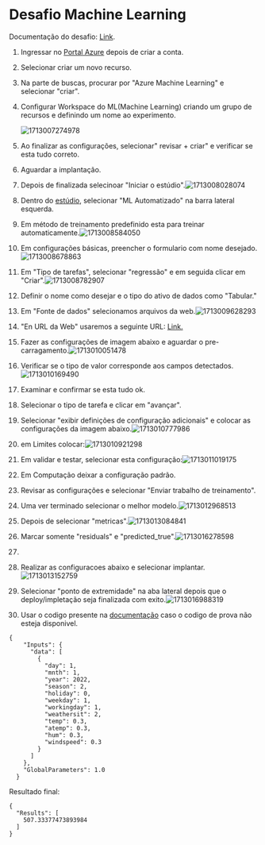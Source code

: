# Desafio Machine Learning

Documentação do desafio: [Link](https://microsoftlearning.github.io/mslearn-ai-fundamentals/Instructions/Labs/01-machine-learning.html).

1. Ingressar no [Portal Azure](https://github.com/eudeslimaar/dio-lab-ai-900.git "portal da azure") depois de criar a conta.
2. Selecionar criar um novo recurso.
3. Na parte de buscas, procurar por "Azure Machine Learning" e selecionar "criar".
4. Configurar Workspace do ML(Machine Learning) criando um grupo de recursos e definindo um nome ao experimento.

   ![1713007274978](image/MachineLearning/1713007274978.png)
5. Ao finalizar as configurações, selecionar" revisar +  criar" e verificar se esta tudo correto.
6. Aguardar a implantação.
7. Depois de finalizada selecinoar "Iniciar o estúdio".![1713008028074](image/MachineLearning/1713008028074.png)
8. Dentro do [estúdio](https://ml.azure.com/ "Estúdio da Azure"), selecionar "ML Automatizado" na barra lateral esquerda.
9. Em método de treinamento predefinido esta para treinar automaticamente.![1713008584050](image/MachineLearning/1713008584050.png)
10. Em configurações básicas, preencher o formulario com nome desejado.![1713008678863](image/MachineLearning/1713008678863.png)
11. Em "Tipo de tarefas", selecionar "regressão" e em seguida clicar em "Criar".![1713008782907](image/MachineLearning/1713008782907.png)
12. Definir o nome como desejar e o tipo do ativo de dados como "Tabular."
13. Em "Fonte de dados" selecionamos arquivos da web.![1713009628293](image/MachineLearning/1713009628293.png)
14. "En URL da Web" usaremos a seguinte URL: [Link.](https://aka.ms/bike-rentals "CSV bike-rentals")
15. Fazer as configurações de imagem abaixo e aguardar o pre-carragamento.![1713010051478](image/MachineLearning/1713010051478.png)
16. Verificar se o tipo de valor corresponde aos campos detectados.![1713010169490](image/MachineLearning/1713010169490.png)
17. Examinar e confirmar se esta tudo ok.
18. Selecionar o tipo de tarefa e clicar em "avançar".
19. Selecionar "exibir definições de configuração adicionais" e colocar as configurações da imagem abaixo.![1713010777986](image/MachineLearning/1713010777986.png)
20. em Limites colocar:![1713010921298](image/MachineLearning/1713010921298.png)
21. Em validar e testar, selecionar esta configuração:![1713011019175](image/MachineLearning/1713011019175.png)
22. Em Computação deixar a configuração padrão.
23. Revisar as configurações e selecionar "Enviar trabalho de treinamento".
24. Uma ver terminado selecionar o melhor modelo.![1713012968513](image/MachineLearning/1713012968513.png)
25. Depois de selecionar "metricas".![1713013084841](image/MachineLearning/1713013084841.png)
26. Marcar somente "residuals" e "predicted_true".![1713016278598](image/MachineLearning/1713016278598.png)
27. 
28. Realizar as configuracoes abaixo e selecionar implantar.![1713013152759](image/MachineLearning/1713013152759.png)
29. Selecionar "ponto de extremidade" na aba lateral depois que o deploy/impletação seja finalizada com exito.![1713016988319](image/MachineLearning/1713016988319.png)
30. Usar o codigo presente na [documentação](https://microsoftlearning.github.io/mslearn-ai-fundamentals/Instructions/Labs/01-machine-learning.html) caso o codigo de prova não esteja disponivel.

```
{ 
    "Inputs": { 
      "data": [
        {
          "day": 1,
          "mnth": 1,   
          "year": 2022,
          "season": 2,
          "holiday": 0,
          "weekday": 1,
          "workingday": 1,
          "weathersit": 2, 
          "temp": 0.3, 
          "atemp": 0.3,
          "hum": 0.3,
          "windspeed": 0.3 
        }
      ]  
    },   
    "GlobalParameters": 1.0
  }
```

Resultado final:

```
{
  "Results": [
    507.33377473893984
  ]
}
```
